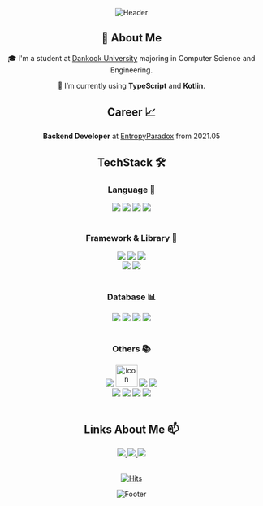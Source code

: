 <div align="center">

![Header](https://capsule-render.vercel.app/api?type=waving&color=timeGradient&height=250&section=header)

## 👋 About Me
🎓 I'm a student at [Dankook University](https://www.dankook.ac.kr/en/web/international) majoring in Computer Science and Engineering.

🌱 I’m currently using **TypeScript** and **Kotlin**.

## Career 📈
**Backend Developer** at [EntropyParadox](https://entropyparadox.com/) from 2021.05

## TechStack 🛠
### Language 📕

<img src="https://img.shields.io/badge/TypeScript-3776AB?style=for-the-badge&logo=TypeScript&logoColor=ffffff"/>
<img src="https://img.shields.io/badge/Kotlin-666DD7?style=for-the-badge&logo=kotlin&logoColor=ffffff"/>
<img src="https://img.shields.io/badge/JavaScript-F7DF1E?style=for-the-badge&logo=JavaScript&logoColor=ffffff"/>
<img src="https://img.shields.io/badge/Java-007396?style=for-the-badge&logo=java&logoColor=ffffff"/>

<br>
<br>

###  Framework & Library 🧰

<img src="https://img.shields.io/badge/Nest.js-EA2745?style=for-the-badge&logo=NestJs&logoColor=ffffff">
<img src="https://img.shields.io/badge/Spring Boot-6DB33F?style=for-the-badge&logo=Spring Boot&logoColor=ffffff">
<img src="https://img.shields.io/badge/Node.js-339933?style=for-the-badge&logo=Node.js&logoColor=ffffff">

<br/>
<img src="https://img.shields.io/badge/Next.js-000000?style=for-the-badge&logo=Next.js&logoColor=ffffff">
<img src="https://img.shields.io/badge/React-61DAFB?style=for-the-badge&logo=React&logoColor=ffffff">
<br>
<br>

###  Database 📊


<img src="https://img.shields.io/badge/MySQL-4479A1?style=for-the-badge&logo=MySQL&logoColor=ffffff">
<img src="https://img.shields.io/badge/PostgreSQL-316192?style=for-the-badge&logo=PostgreSQL&logoColor=ffffff">
<img src="https://img.shields.io/badge/MongoDB-47A248?style=for-the-badge&logo=MongoDB&logoColor=ffffff"/>
<img src="https://img.shields.io/badge/Redis-DC382D?style=for-the-badge&logo=Redis&logoColor=ffffff">

<br>
<br>


###  Others 📚

<img src="https://img.shields.io/badge/github-181717?style=for-the-badge&logo=github&logoColor=ffffff">
<img src="https://techstack-generator.vercel.app/docker-icon.svg" alt="icon" width="43" height="43" />
<img src="https://img.shields.io/badge/Amazon AWS-232F3E?style=for-the-badge&logo=Amazon AWS&logoColor=ffffff">
<img src="https://img.shields.io/badge/NGINX-009639?style=for-the-badge&logo=NGINX&logoColor=ffffff">
<br/>
<img src="https://img.shields.io/badge/Kibana-005571?style=for-the-badge&logo=Kibana&logoColor=ffffff">
<img src="https://img.shields.io/badge/Grafana-F46800?style=for-the-badge&logo=Grafana&logoColor=ffffff">
<img src="https://img.shields.io/badge/Prometheus-E6522C?style=for-the-badge&logo=Prometheus&logoColor=ffffff">
<img src="https://img.shields.io/badge/PM2-005571?style=for-the-badge&logo=pm2&logoColor=ffffff">

<br>
<br>

## Links About Me 📫
<a href="https://www.linkedin.com/in/dylanoh">
  <img src="https://img.shields.io/badge/linkedin-0A66C2?style=for-the-badge&logo=linkedin&logoColor=ffffff">
</a>
<a href="https://eight20.tistory.com/">
  <img src="https://img.shields.io/badge/blog-181717?style=for-the-badge&logo=tistory&logoColor=ffffff">
</a>
<a href="https://hyuntaek5.github.io/">
  <img src="https://img.shields.io/badge/resume-0288D1?style=for-the-badge&logo=bookStack&logoColor=ffffff">
</a>

<br> 
<br>

[![Hits](https://hits.seeyoufarm.com/api/count/incr/badge.svg?url=https%3A%2F%2Fgithub.com%2FHyunTaek5%2FHyunTaek5&count_bg=%2355A8A3&title_bg=%23555555&icon=github.svg&icon_color=%23E7E7E7&title=hits&edge_flat=true)](https://hits.seeyoufarm.com)


![Footer](https://capsule-render.vercel.app/api?type=waving&color=timeGradient&height=250&section=footer)
<!--
**HyunTaek5/HyunTaek5** is a ✨ _special_ ✨ repository because its `README.md` (this file) appears on your GitHub profile.

Here are some ideas to get you started:

- 🔭 I’m currently working on ...
- 🌱 I’m currently learning ...
- 👯 I’m looking to collaborate on ...
- 🤔 I’m looking for help with ...
- 💬 Ask me about ...
- 📫 How to reach me: ...
- 😄 Pronouns: ...
- ⚡ Fun fact: ...
-->
